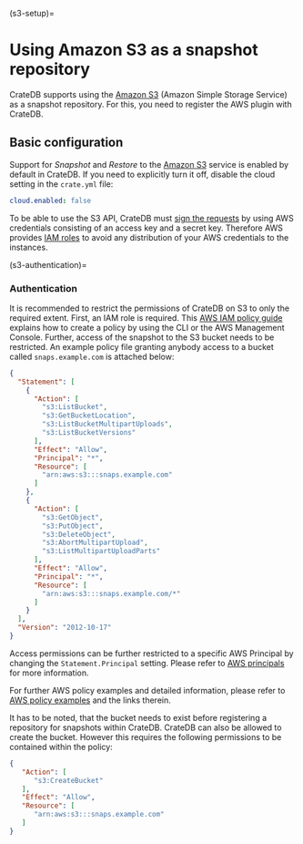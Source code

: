 (s3-setup)=

# Using Amazon S3 as a snapshot repository

CrateDB supports using the [Amazon S3] (Amazon Simple Storage Service) as a
snapshot repository. For this, you need to register the AWS plugin with
CrateDB.

## Basic configuration

Support for *Snapshot* and *Restore* to the [Amazon S3] service is enabled by
default in CrateDB. If you need to explicitly turn it off, disable the cloud
setting in the `crate.yml` file:

```yaml
cloud.enabled: false
```

To be able to use the S3 API, CrateDB must [sign the requests] by using AWS
credentials consisting of an access key and a secret key. Therefore AWS
provides [IAM roles] to avoid any distribution of your AWS credentials to the
instances.

(s3-authentication)=

### Authentication

It is recommended to restrict the permissions of CrateDB on S3 to only the
required extent. First, an IAM role is required. This [AWS IAM policy guide]
explains how to create a policy by using the CLI or the AWS Management Console.
Further, access of the snapshot to the S3 bucket needs to
be restricted. An example policy file granting anybody access to a bucket
called `snaps.example.com` is attached below:

```json
{
  "Statement": [
    {
      "Action": [
        "s3:ListBucket",
        "s3:GetBucketLocation",
        "s3:ListBucketMultipartUploads",
        "s3:ListBucketVersions"
      ],
      "Effect": "Allow",
      "Principal": "*",
      "Resource": [
        "arn:aws:s3:::snaps.example.com"
      ]
    },
    {
      "Action": [
        "s3:GetObject",
        "s3:PutObject",
        "s3:DeleteObject",
        "s3:AbortMultipartUpload",
        "s3:ListMultipartUploadParts"
      ],
      "Effect": "Allow",
      "Principal": "*",
      "Resource": [
        "arn:aws:s3:::snaps.example.com/*"
      ]
    }
  ],
  "Version": "2012-10-17"
}
```

Access permissions can be further restricted to a specific AWS Principal by
changing the `Statement.Principal` setting. Please refer to [AWS principals]
for more information.

For further AWS policy examples and detailed information, please refer to
[AWS policy examples] and the links therein.

It has to be noted, that the bucket needs to exist before registering a
repository for snapshots within CrateDB. CrateDB can also be allowed to create
the bucket. However this requires the following permissions to be contained
within the policy:

```json
{
   "Action": [
      "s3:CreateBucket"
   ],
   "Effect": "Allow",
   "Resource": [
      "arn:aws:s3:::snaps.example.com"
   ]
}
```

[amazon s3]: https://aws.amazon.com/s3/
[AWS IAM policy guide]: https://docs.aws.amazon.com/AWSEC2/latest/UserGuide/iam-roles-for-amazon-ec2.html
[aws policy examples]: https://docs.aws.amazon.com/AmazonS3/latest/dev/example-bucket-policies.html
[aws principals]: https://docs.aws.amazon.com/IAM/latest/UserGuide/reference_policies_elements_principal.html
[iam roles]: https://docs.aws.amazon.com/IAM/latest/UserGuide/id_roles.html
[sign the requests]: https://docs.aws.amazon.com/general/latest/gr/signing_aws_api_requests.html
